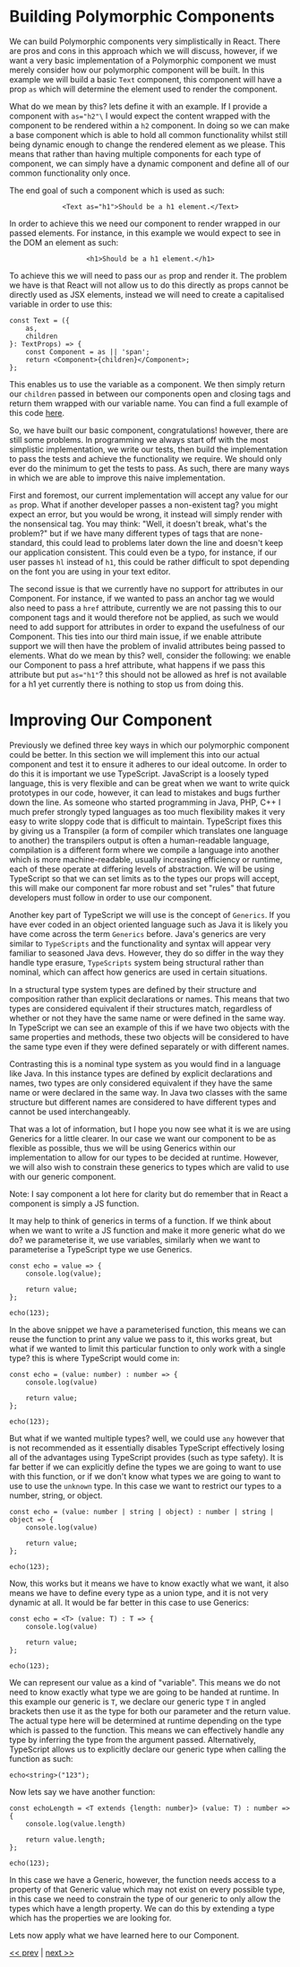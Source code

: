 # Building Polymorphic Components

We can build Polymorphic components very simplistically in React.
There are pros and cons in this approach which we will discuss, however, if we want a very basic implementation of a Polymorphic component we must merely consider how our polymorphic component will be built. In this example we will build a basic ```Text``` component, this component will have a prop ```as``` which will determine the element used to render the component.

What do we mean by this? lets define it with an example. If I provide a component with ```as="h2"\``` I would expect the content wrapped with the component to be rendered within a ```h2``` component. In doing so we can make a base component which is able to hold all common functionality whilst still being dynamic enough to change the rendered element as we please. This means that rather than having multiple components for each type of component, we can simply have a dynamic component and define all of our common functionality only once.

The end goal of such a component which is used as such:

<div align="center">

```
<Text as="h1">Should be a h1 element.</Text>
```

</div>


In order to achieve this we need our component to render wrapped in our passed elements. For instance, in this example we would expect to see in the DOM an element as such:

<div align="center">

```
<h1>Should be a h1 element.</h1>
```

</div>

To achieve this we will need to pass our ```as``` prop and render it. The problem we have is that React will not allow us to do this directly as props cannot be directly used as JSX elements, instead we will need to create a capitalised variable in order to use this:

```
const Text = ({
    as,
    children
}: TextProps) => {
    const Component = as || 'span';
    return <Component>{children}</Component>;
};
```

This enables us to use the variable as a component. We then simply return our ```children``` passed in between our components open and closing tags and return them wrapped with our variable name. You can find a full example of this code [here](https://github.com/LukeMcCann/FirstPolymorphicComponent/blob/first-polymorphic-component/src/App/Text/Text.tsx).

So, we have built our basic component, congratulations! however, there are still some problems. In programming we always start off with the most simplistic implementation, we write our tests, then build the implementation to pass the tests and achieve the functionality we require. We should only ever do the minimum to get the tests to pass. As such, there are many ways in which we are able to improve this naive implementation.

First and foremost, our current implementation will accept any value for our ```as``` prop. What if another developer passes a non-existent tag? you might expect an error, but you would be wrong, it instead will simply render with the nonsensical tag. You may think: "Well, it doesn't break, what's the problem?" but if we have many different types of tags that are none-standard, this could lead to problems later down the line and doesn't keep our application consistent. This could even be a typo, for instance, if our user passes ```hl``` instead of ```h1```, this could be rather difficult to spot depending on the font you are using in your text editor.

The second issue is that we currently have no support for attributes in our Component. For instance, if we wanted to pass an anchor tag we would also need to pass a ```href``` attribute, currently we are not passing this to our component tags and it would therefore not be applied, as such we would need to add support for attributes in order to expand the usefulness of our Component. This ties into our third main issue, if we enable attribute support we will then have the problem of invalid attributes being passed to elements. What do we mean by this? well, consider the following: we enable our Component to pass a href attribute, what happens if we pass this attribute but put ```as="h1"```? this should not be allowed as href is not available for a h1 yet currently there is nothing to stop us from doing this.

# Improving Our Component

Previously we defined three key ways in which our polymorphic component could be better. In this section we will implement this into our actual component and test it to ensure it adheres to our ideal outcome. In order to do this it is important we use TypeScript. JavaScript is a loosely typed language, this is very flexible and can be great when we want to write quick prototypes in our code, however, it can lead to mistakes and bugs further down the line. As someone who started programming in Java, PHP, C++ I much prefer strongly typed languages as too much flexibility makes it very easy to write sloppy code that is difficult to maintain. TypeScript fixes this by giving us a Transpiler (a form of compiler which translates one language to another) the transpilers output is often a human-readable language, compilation is a different form where we compile a language into another which is more machine-readable, usually increasing efficiency or runtime, each of these operate at differing levels of abstraction.
We will be using TypeScript so that we can set limits as to the types our props will accept, this will make our component far more robust and set "rules" that future developers must follow in order to use our component.

Another key part of TypeScript we will use is the concept of ```Generics```. If you have ever coded in an object oriented language such as Java it is likely you have come across the term ```Generics``` before. Java's generics are very similar to ```TypeScripts``` and the functionality and syntax will appear very familiar to seasoned Java devs. However, they do so differ in the way they handle type erasure, ```TypeScripts``` system being structural rather than nominal, which can affect how generics are used in certain situations.

In a structural type system types are defined by their structure and composition rather than explicit declarations or names. This means that two types are considered equivalent if their structures match, regardless of whether or not they have the same name or were defined in the same way. In TypeScript we can see an example of this if we have two objects with the same properties and methods, these two objects will be considered to have the same type even if they were defined separately or with different names.

Contrasting this is a nominal type system as you would find in a language like Java. In this instance types are defined by explicit declarations and names, two types are only considered equivalent if they have the same name or were declared in the same way. In Java two classes with the same structure but different names are considered to have different types and cannot be used interchangeably.

That was a lot of information, but I hope you now see what it is we are using Generics for a little clearer. In our case we want our component to be as flexible as possible, thus we will be using Generics within our implementation to allow for our types to be decided at runtime. However, we will also wish to constrain these generics to types which are valid to use with our generic component.

Note: I say component a lot here for clarity but do remember that in React a component is simply a JS function.

It may help to think of generics in terms of a function. If we think about when we want to write a JS function and make it more generic what do we do? we parameterise it, we use variables, similarly when we want to parameterise a TypeScript type we use Generics.

```
const echo = value => {
    console.log(value);

    return value;
};

echo(123);
```

In the above snippet we have a parameterised function, this means we can reuse the function to print any value we pass to it, this works great, but what if we wanted to limit this particular function to only work with a single type? this is where TypeScript would come in:

```
const echo = (value: number) : number => {
    console.log(value)

    return value;
};

echo(123);
```

But what if we wanted multiple types? well, we could use ```any``` however that is not recommended as it essentially disables TypeScript effectively losing all of the advantages using TypeScript provides (such as type safety). It is far better if we can explicitly define the types we are going to want to use with this function, or if we don't know what types we are going to want to use to use the ```unknown``` type. In this case we want to restrict our types to a number, string, or object.

```
const echo = (value: number | string | object) : number | string | object => {
    console.log(value)

    return value;
};

echo(123);
```

Now, this works but it means we have to know exactly what we want, it also means we have to define every type as a union type, and it is not very dynamic at all. It would be far better in this case to use Generics:

```
const echo = <T> (value: T) : T => {
    console.log(value)

    return value;
};

echo(123);
```

We can represent our value as a kind of "variable". This means we do not need to know exactly what type we are going to be handed at runtime. In this example our generic is ```T```, we declare our generic type ```T``` in angled brackets then use it as the type for both our parameter and the return value. The actual type here will be determined at runtime depending on the type which is passed to the function. This means we can effectively handle any type by inferring the type from the argument passed. Alternatively, TypeScript allows us to explicitly declare our generic type when calling the function as such:

```
echo<string>("123");
```

Now lets say we have another function:

```
const echoLength = <T extends {length: number}> (value: T) : number => {
    console.log(value.length)

    return value.length;
};

echo(123);
```

In this case we have a Generic, however, the function needs access to a property of that Generic value which may not exist on every possible type, in this case we need to constrain the type of our generic to only allow the types which have a length property. We can do this by extending a type which has the properties we are looking for.

Lets now apply what we have learned here to our Component.

[<< prev](./1_introduction.md) | [next >>]()